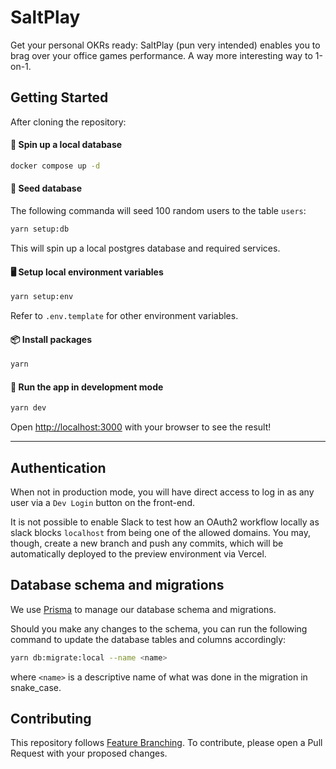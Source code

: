 # SaltPlay

Get your personal OKRs ready: SaltPlay (pun very intended) enables you to brag over your office games performance.
A way more interesting way to 1-on-1.

## Getting Started

After cloning the repository:

#### 🐳 Spin up a local database

```bash
docker compose up -d
```

#### 🌱 Seed database

The following commanda will seed 100 random users to the table `users`:

```bash
yarn setup:db
```

This will spin up a local postgres database and required services.

#### 🖥 Setup local environment variables

```bash
yarn setup:env
```

Refer to `.env.template` for other environment variables.

#### 📦 Install packages

```bash
yarn
```

#### 🚀 Run the app in development mode

```bash
yarn dev
```

Open [http://localhost:3000](http://localhost:3000) with your browser to see the result!

---

## Authentication

When not in production mode, you will have direct access to log in as any user via a `Dev Login` button on the front-end.

It is not possible to enable Slack to test how an OAuth2 workflow locally as slack blocks `localhost` from being one of the allowed domains. You may, though, create a new branch and push any commits, which will be automatically deployed to the preview environment via Vercel.

## Database schema and migrations

We use [Prisma](https://www.prisma.io/) to manage our database schema and migrations.

Should you make any changes to the schema, you can run the following command to update the database tables and columns accordingly:

```bash
yarn db:migrate:local --name <name>
```

where `<name>` is a descriptive name of what was done in the migration in snake_case.

## Contributing

This repository follows [Feature Branching](https://www.atlassian.com/git/tutorials/comparing-workflows/feature-branch-workflow). To contribute, please open a Pull Request with your proposed changes.
